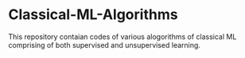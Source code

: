 # Classical-ML-Algorithms
This repository contaian codes of various alogorithms of classical ML comprising of both supervised and unsupervised learning.
